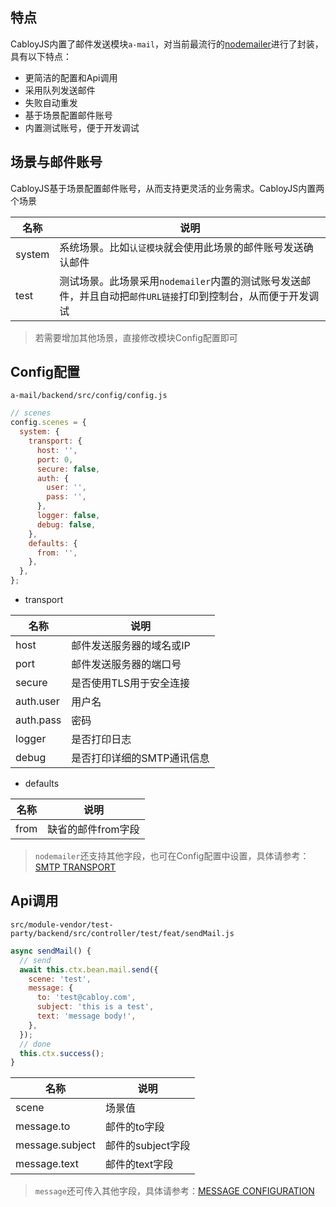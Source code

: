 ## 特点

CabloyJS内置了邮件发送模块`a-mail`，对当前最流行的[nodemailer](https://nodemailer.com/about/)进行了封装，具有以下特点：

- 更简洁的配置和Api调用
- 采用队列发送邮件
- 失败自动重发
- 基于场景配置邮件账号
- 内置测试账号，便于开发调试

## 场景与邮件账号

CabloyJS基于场景配置邮件账号，从而支持更灵活的业务需求。CabloyJS内置两个场景

|名称|说明|
|--|--|
|system|系统场景。比如`认证模块`就会使用此场景的邮件账号发送确认邮件|
|test|测试场景。此场景采用`nodemailer`内置的测试账号发送邮件，并且自动把`邮件URL链接`打印到控制台，从而便于开发调试|

> 若需要增加其他场景，直接修改模块Config配置即可

## Config配置

`a-mail/backend/src/config/config.js`

``` javascript
// scenes
config.scenes = {
  system: {
    transport: {
      host: '',
      port: 0,
      secure: false,
      auth: {
        user: '',
        pass: '',
      },
      logger: false,
      debug: false,
    },
    defaults: {
      from: '',
    },
  },
};
```

- transport

|名称|说明|
|--|--|
|host|邮件发送服务器的域名或IP|
|port|邮件发送服务器的端口号|
|secure|是否使用TLS用于安全连接|
|auth.user|用户名|
|auth.pass|密码|
|logger|是否打印日志|
|debug|是否打印详细的SMTP通讯信息|

- defaults

|名称|说明|
|--|--|
|from|缺省的邮件from字段|

> `nodemailer`还支持其他字段，也可在Config配置中设置，具体请参考：[SMTP TRANSPORT](https://nodemailer.com/smtp/)

## Api调用

`src/module-vendor/test-party/backend/src/controller/test/feat/sendMail.js`

``` javascript
async sendMail() {
  // send
  await this.ctx.bean.mail.send({
    scene: 'test',
    message: {
      to: 'test@cabloy.com',
      subject: 'this is a test',
      text: 'message body!',
    },
  });
  // done
  this.ctx.success();
}
```

|名称|说明|
|--|--|
|scene|场景值|
|message.to|邮件的to字段|
|message.subject|邮件的subject字段|
|message.text|邮件的text字段|

> `message`还可传入其他字段，具体请参考：[MESSAGE CONFIGURATION](https://nodemailer.com/message/)



